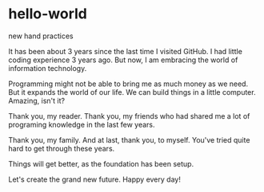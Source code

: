# hello-world
new hand practices

It has been about 3 years since the last time I visited GitHub. I had little coding experience 3 years ago. But now, I am embracing the world of information technology.

Programming might not be able to bring me as much money as we need. But it expands the world of our life. We can build things in a little computer. Amazing, isn't it?

Thank you, my reader. Thank you, my friends who had shared me a lot of programing knowledge in the last few years. 

Thank you, my family. And at last, thank you, to myself. You've tried quite hard to get through these years.

Things will get better, as the foundation has been setup. 

Let's create the grand new future. Happy every day!
